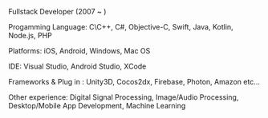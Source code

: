 Fullstack Developer (2007 ~ )

Progamming Language: C\C++, C#, Objective-C, Swift, Java, Kotlin, Node.js, PHP

Platforms: iOS, Android, Windows, Mac OS

IDE: Visual Studio, Android Studio, XCode

Frameworks & Plug in : Unity3D, Cocos2dx, Firebase, Photon, Amazon etc...

Other experience: Digital Signal Processing, Image/Audio Processing, Desktop/Mobile App Development, Machine Learning
